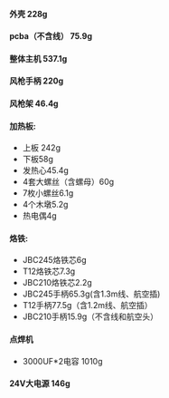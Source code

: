 
#### 外壳 228g
#### pcba（不含线） 75.9g

#### 整体主机 537.1g

#### 风枪手柄 220g
#### 风枪架 46.4g

#### 加热板: 
* 上板 242g 
* 下板58g 
* 发热心45.4g 
* 4套大螺丝（含螺母）60g  
* 7枚小螺丝6.1g  
* 4个木墩5.2g
* 热电偶4g

#### 烙铁:
* JBC245烙铁芯6g
* T12烙铁芯7.3g
* JBC210烙铁芯2.2g
* JBC245手柄65.3g(含1.3m线、航空插)
* T12手柄77.5g（含1.2m线、航空插）
* JBC210手柄15.9g（不含线和航空头）

#### 点焊机
* 3000UF*2电容  1010g

#### 24V大电源  146g